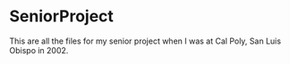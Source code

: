 # SeniorProject
This are all the files for my senior project when I was at Cal Poly, San Luis Obispo in 2002.

